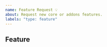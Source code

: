 ```yaml
---
name: Feature Request 💡
about: Request new core or addons features.
labels: "type: feature"
---
```


## Feature

<!-- Describe the feature -->
